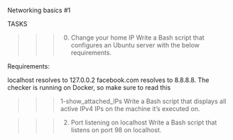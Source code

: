 Networking basics #1

TASKS

>>>0. Change your home IP
Write a Bash script that configures an Ubuntu server with the below requirements.

Requirements:

localhost resolves to 127.0.0.2
facebook.com resolves to 8.8.8.8.
The checker is running on Docker, so make sure to read this

>>>1-show_attached_IPs
Write a Bash script that displays all active IPv4 IPs on the machine it’s executed on.

>>>2. Port listening on localhost
Write a Bash script that listens on port 98 on localhost.
